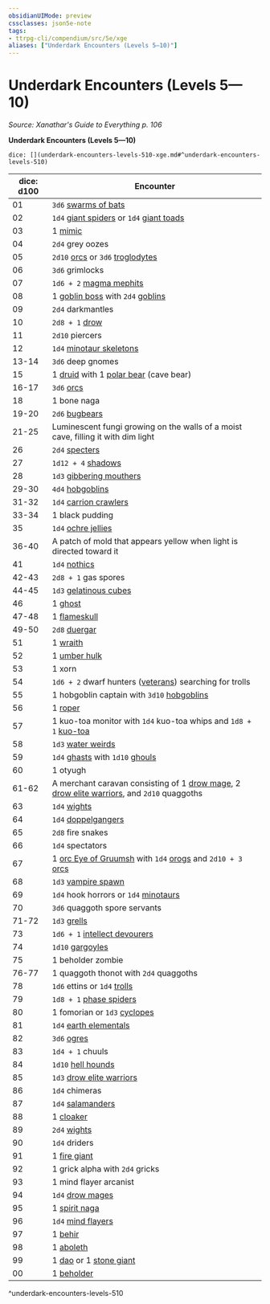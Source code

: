 ```yaml
---
obsidianUIMode: preview
cssclasses: json5e-note
tags:
- ttrpg-cli/compendium/src/5e/xge
aliases: ["Underdark Encounters (Levels 5—10)"]
---
```

# Underdark Encounters (Levels 5—10)
*Source: Xanathar's Guide to Everything p. 106* 

**Underdark Encounters (Levels 5—10)**

`dice: [](underdark-encounters-levels-510-xge.md#^underdark-encounters-levels-510)`

| dice: d100 | Encounter |
|------------|-----------|
| 01 | `3d6` [swarms of bats](swarm-of-bats.md) |
| 02 | `1d4` [giant spiders](giant-spider-xphb.md) or `1d4` [giant toads](giant-toad.md) |
| 03 | 1 [mimic](mimic.md) |
| 04 | `2d4` grey oozes |
| 05 | `2d10` [orcs](orc.md) or `3d6` [troglodytes](troglodyte.md) |
| 06 | `3d6` grimlocks |
| 07 | `1d6 + 2` [magma mephits](magma-mephit.md) |
| 08 | 1 [goblin boss](goblin-boss.md) with `2d4` [goblins](goblin.md) |
| 09 | `2d4` darkmantles |
| 10 | `2d8 + 1` [drow](drow.md) |
| 11 | `2d10` piercers |
| 12 | `1d4` [minotaur skeletons](minotaur-skeleton.md) |
| 13-14 | `3d6` deep gnomes |
| 15 | 1 [druid](druid.md) with 1 [polar bear](polar-bear.md) (cave bear) |
| 16-17 | `3d6` [orcs](orc.md) |
| 18 | 1 bone naga |
| 19-20 | `2d6` [bugbears](bugbear.md) |
| 21-25 | Luminescent fungi growing on the walls of a moist cave, filling it with dim light |
| 26 | `2d4` [specters](specter.md) |
| 27 | `1d12 + 4` [shadows](shadow.md) |
| 28 | `1d3` [gibbering mouthers](gibbering-mouther.md) |
| 29-30 | `4d4` [hobgoblins](hobgoblin.md) |
| 31-32 | `1d4` [carrion crawlers](carrion-crawler.md) |
| 33-34 | 1 black pudding |
| 35 | `1d4` [ochre jellies](ochre-jelly.md) |
| 36-40 | A patch of mold that appears yellow when light is directed toward it |
| 41 | `1d4` [nothics](nothic.md) |
| 42-43 | `2d8 + 1` gas spores |
| 44-45 | `1d3` [gelatinous cubes](gelatinous-cube.md) |
| 46 | 1 [ghost](ghost.md) |
| 47-48 | 1 [flameskull](flameskull.md) |
| 49-50 | `2d8` [duergar](duergar.md) |
| 51 | 1 [wraith](wraith.md) |
| 52 | 1 [umber hulk](umber-hulk.md) |
| 53 | 1 xorn |
| 54 | `1d6 + 2` dwarf hunters ([veterans](veteran.md)) searching for trolls |
| 55 | 1 hobgoblin captain with `3d10` [hobgoblins](hobgoblin.md) |
| 56 | 1 [roper](roper.md) |
| 57 | 1 kuo-toa monitor with `1d4` kuo-toa whips and `1d8 + 1` [kuo-toa](kuo-toa.md) |
| 58 | `1d3` [water weirds](water-weird.md) |
| 59 | `1d4` [ghasts](ghast-xmm.md) with `1d10` [ghouls](ghoul-xmm.md) |
| 60 | 1 otyugh |
| 61-62 | A merchant caravan consisting of 1 [drow mage](drow-mage.md), 2 [drow elite warriors](drow-elite-warrior.md), and `2d10` quaggoths |
| 63 | `1d4` [wights](wight-xmm.md) |
| 64 | `1d4` [doppelgangers](doppelganger.md) |
| 65 | `2d8` fire snakes |
| 66 | `1d4` spectators |
| 67 | 1 [orc Eye of Gruumsh](orc-eye-of-gruumsh.md) with `1d4` [orogs](orog.md) and `2d10 + 3` [orcs](orc.md) |
| 68 | `1d3` [vampire spawn](vampire-spawn.md) |
| 69 | `1d4` hook horrors or `1d4` [minotaurs](minotaur.md) |
| 70 | `3d6` quaggoth spore servants |
| 71-72 | `1d3` [grells](grell.md) |
| 73 | `1d6 + 1` [intellect devourers](intellect-devourer.md) |
| 74 | `1d10` [gargoyles](gargoyle.md) |
| 75 | 1 beholder zombie |
| 76-77 | 1 quaggoth thonot with `2d4` quaggoths |
| 78 | `1d6` ettins or `1d4` [trolls](troll.md) |
| 79 | `1d8 + 1` [phase spiders](phase-spider.md) |
| 80 | 1 fomorian or `1d3` [cyclopes](cyclops.md) |
| 81 | `1d4` [earth elementals](earth-elemental.md) |
| 82 | `3d6` [ogres](ogre-xmm.md) |
| 83 | `1d4 + 1` chuuls |
| 84 | `1d10` [hell hounds](hell-hound.md) |
| 85 | `1d3` [drow elite warriors](drow-elite-warrior.md) |
| 86 | `1d4` chimeras |
| 87 | `1d4` [salamanders](salamander.md) |
| 88 | 1 [cloaker](cloaker.md) |
| 89 | `2d4` [wights](wight-xmm.md) |
| 90 | `1d4` driders |
| 91 | 1 [fire giant](fire-giant.md) |
| 92 | 1 grick alpha with `2d4` gricks |
| 93 | 1 mind flayer arcanist |
| 94 | `1d4` [drow mages](drow-mage.md) |
| 95 | 1 [spirit naga](spirit-naga.md) |
| 96 | `1d4` [mind flayers](mind-flayer.md) |
| 97 | 1 [behir](behir.md) |
| 98 | 1 [aboleth](aboleth.md) |
| 99 | 1 [dao](dao.md) or 1 [stone giant](stone-giant.md) |
| 00 | 1 [beholder](beholder.md) |
^underdark-encounters-levels-510